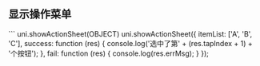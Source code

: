 ## 显示操作菜单
​```
uni.showActionSheet(OBJECT)
	uni.showActionSheet({
		itemList: ['A', 'B', 'C'],
		success: function (res) {
			console.log('选中了第' + (res.tapIndex + 1) + '个按钮');
		},
		fail: function (res) {
			console.log(res.errMsg);
		}
	});
```